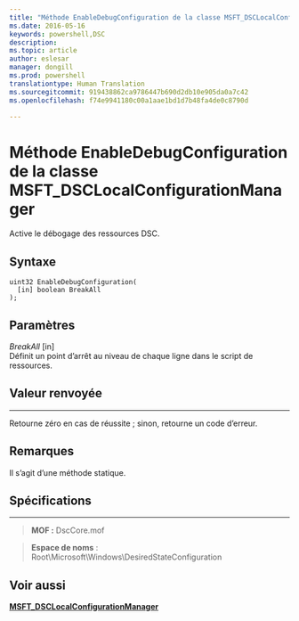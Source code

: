 ```yaml
---
title: "Méthode EnableDebugConfiguration de la classe MSFT_DSCLocalConfigurationManager"
ms.date: 2016-05-16
keywords: powershell,DSC
description: 
ms.topic: article
author: eslesar
manager: dongill
ms.prod: powershell
translationtype: Human Translation
ms.sourcegitcommit: 919438862ca9786447b690d2db10e905da0a7c42
ms.openlocfilehash: f74e9941180c00a1aae1bd1d7b48fa4de0c8790d

---
```



# Méthode EnableDebugConfiguration de la classe MSFT_DSCLocalConfigurationManager

Active le débogage des ressources DSC.

Syntaxe
------

```mof
uint32 EnableDebugConfiguration(
  [in] boolean BreakAll
);
```

Paramètres
----------

*BreakAll* \[in\]  
Définit un point d’arrêt au niveau de chaque ligne dans le script de ressources.

## Valeur renvoyée
------------

Retourne zéro en cas de réussite ; sinon, retourne un code d’erreur.

## Remarques

Il s’agit d’une méthode statique.

## Spécifications
------------
>**MOF :** DscCore.mof

>**Espace de noms** : Root\Microsoft\Windows\DesiredStateConfiguration


## Voir aussi


[**MSFT_DSCLocalConfigurationManager**](msft-dsclocalconfigurationmanager.md)
 

 






<!--HONumber=Jun16_HO4-->


